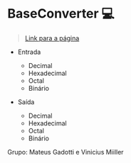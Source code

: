 # BaseConverter :computer:
> [Link para a página](https://viniciusmiiller.github.io/BaseConverter/)


- Entrada
  - Decimal
  - Hexadecimal
  - Octal
  - Binário
  
- Saída
  - Decimal
  - Hexadecimal
  - Octal
  - Binário

Grupo: Mateus Gadotti e Vinicius Miiller
